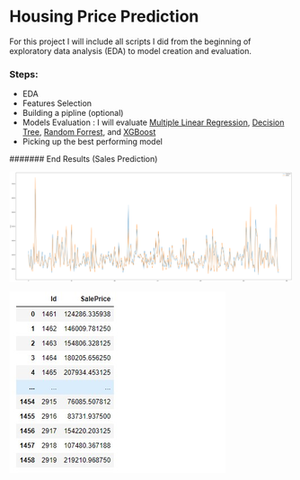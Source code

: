 # Housing Price Prediction

For this project I will include all scripts I did from the beginning of exploratory data analysis (EDA) to model creation and evaluation.

### Steps:
- EDA
- Features Selection 
- Building a pipline (optional)
- Models Evaluation : I will evaluate [Multiple Linear Regression](https://towardsdatascience.com/multiple-linear-regression-beginners-guide-5b602d716aa3), [Decision Tree](https://scikit-learn.org/stable/auto_examples/tree/plot_tree_regression.html), [Random Forrest](https://scikit-learn.org/stable/modules/generated/sklearn.ensemble.RandomForestClassifier.html), and [XGBoost](https://xgboost.readthedocs.io/en/latest/tutorials/model.html)
- Picking up the best performing model


####### End Results (Sales Prediction)

![images](images/graph.png)

![images](images/sales_preds.jpg)


